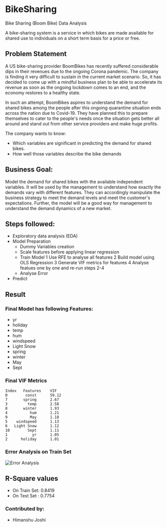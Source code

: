 # BikeSharing
Bike Sharing (Boom Bike) Data Analysis

A bike-sharing system is a service in which bikes are made available for shared use to individuals on a short term basis for a price or free.

## Problem Statement
A US bike-sharing provider BoomBikes has recently suffered considerable dips in their revenues due to the ongoing Corona pandemic. The company is finding it very difficult to sustain in the current market scenario. So, it has decided to come up with a mindful business plan to be able to accelerate its revenue as soon as the ongoing lockdown comes to an end, and the economy restores to a healthy state. 

In such an attempt, BoomBikes aspires to understand the demand for shared bikes among the people after this ongoing quarantine situation ends across the nation due to Covid-19. They have planned this to prepare themselves to cater to the people's needs once the situation gets better all around and stand out from other service providers and make huge profits.

The company wants to know:
* Which variables are significant in predicting the demand for shared bikes.
* How well those variables describe the bike demands

## Business Goal:
Model the demand for shared bikes with the available independent variables. It will be used by the management to understand how exactly the demands vary with different features. They can accordingly manipulate the business strategy to meet the demand levels and meet the customer's expectations. Further, the model will be a good way for management to understand the demand dynamics of a new market.

## Steps followed:
* Exploratory data analysis (EDA)
* Model Preparation
  * Dummy Variables creation
  * Scale features before applying linear regression
  * Train Model
    1 Use RFE to analyse all features
    2 Build model using OLS Regression
    3 Generate VIF metrics for features
    4 Analyse featues one by one and re-run steps 2-4
  * Analyse Error
* Predict

## Result
### Final Model has following Features:
* yr
* holiday
* temp
* hum
* windspeed
* Light Snow
* spring
* winter
* May
* Sept

### Final VIF Metrics
    Index   Features    VIF
    0        const      59.12
    7       spring      2.67
    3         temp      2.58
    8       winter      1.93
    4          hum      1.21
    9          May      1.18
    5    windspeed      1.13
    6   Light Snow      1.12
    10        Sept      1.11
    1           yr      1.05
    2      holiday      1.01

### Error Analysis on Train Set
![Error Analysis](https://github.com/joshigeek/BikeSharing/error_train.png?raw=true)

## R-Square values
* On Train Set: 0.8419
* On Test Set : 0.7754

### Contributed by:
* Himanshu Joshi